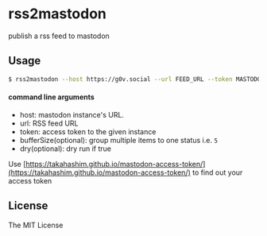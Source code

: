 # rss2mastodon

publish a rss feed to mastodon

## Usage

```bash
$ rss2mastodon --host https://g0v.social --url FEED_URL --token MASTODON_TOKEN
```

#### command line arguments

* host: mastodon instance's URL.
* url: RSS feed URL
* token: access token to the given instance
* bufferSize(optional): group multiple items to one status i.e. `5`
* dry(optional): dry run if true

Use [https://takahashim.github.io/mastodon-access-token/](https://takahashim.github.io/mastodon-access-token/) to find out your access token

## License

The MIT License